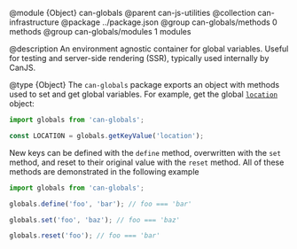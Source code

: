 @module {Object} can-globals
@parent can-js-utilities
@collection can-infrastructure
@package ../package.json
@group can-globals/methods 0 methods
@group can-globals/modules 1 modules

@description An environment agnostic container for global variables. Useful for testing and server-side rendering (SSR), typically used internally by CanJS.

@type {Object} The `can-globals` package exports an object with
methods used to set and get global variables. For example, get the global [`location`](https://developer.mozilla.org/en-US/docs/Web/API/Window/location) object:

```javascript
import globals from 'can-globals';

const LOCATION = globals.getKeyValue('location');
```

New keys can be defined with the `define` method, overwritten with the `set` method, and reset to their original value with the `reset` method.
All of these methods are demonstrated in the following example

```javascript
import globals from 'can-globals';

globals.define('foo', 'bar'); // foo === 'bar'

globals.set('foo', 'baz'); // foo === 'baz'

globals.reset('foo'); // foo === 'bar'
```
